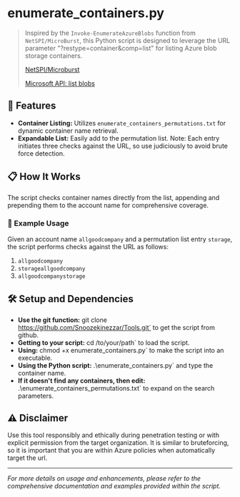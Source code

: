 # enumerate_containers.py

> Inspired by the `Invoke-EnumerateAzureBlobs` function from `NetSPI/MicroBurst`, this Python script is designed to leverage the URL parameter "?restype=container&comp=list" for listing Azure blob storage containers.
> 
> [NetSPI/Microburst](https://github.com/NetSPI/MicroBurst)
> 
> [Microsoft API: list blobs](https://learn.microsoft.com/en-us/rest/api/storageservices/list-blobs?tabs=microsoft-entra-id)

## 🚀 Features

- **Container Listing:** Utilizes `enumerate_containers_permutations.txt` for dynamic container name retrieval.
- **Expandable List:** Easily add to the permutation list. Note: Each entry initiates three checks against the URL, so use judiciously to avoid brute force detection.

## 📋 How It Works

The script checks container names directly from the list, appending and prepending them to the account name for comprehensive coverage.

### 📝 Example Usage

Given an account name `allgoodcompany` and a permutation list entry `storage`, the script performs checks against the URL as follows:

1. `allgoodcompany`
2. `storageallgoodcompany`
3. `allgoodcompanystorage`

## 🛠️ Setup and Dependencies

- **Use the git function:** git clone https://github.com/Snoozekinezzar/Tools.git` to get the script from github.
- **Getting to your script:** cd /to/your/path` to load the script.
- **Using:** chmod +x enumerate_containers.py` to make the script into an executable.
- **Using the Python script:** .\enumerate_containers.py` and type the container name.
- **If it doesn't find any containers, then edit:** .\enumerate_containers_permutations.txt` to expand on the search parameters.

## ⚠️ Disclaimer

Use this tool responsibly and ethically during penetration testing or with explicit permission from the target organization.
It is similar to bruteforcing, so it is important that you are within Azure policies when automatically target the url.

---

*For more details on usage and enhancements, please refer to the comprehensive documentation and examples provided within the script.*
